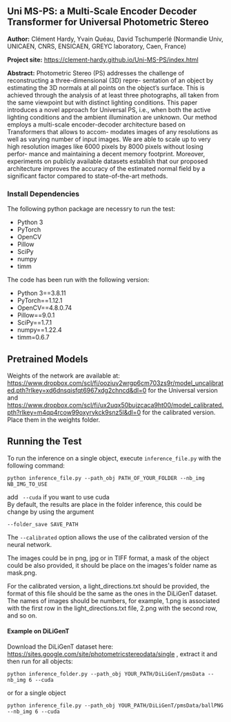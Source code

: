 ## Uni MS-PS: a Multi-Scale Encoder Decoder Transformer for Universal Photometric Stereo



**Author:** Clément Hardy, Yvain Quéau, David Tschumperlé (Normandie
Univ, UNICAEN, CNRS, ENSICAEN, GREYC laboratory, Caen, France)

**Project site:**
https://clement-hardy.github.io/Uni-MS-PS/index.html

**Abstract:**
Photometric Stereo (PS) addresses the challenge of reconstructing a three-dimensional (3D) repre-
sentation of an object by estimating the 3D normals at all points on the object’s surface. This is
achieved through the analysis of at least three photographs, all taken from the same viewpoint but
with distinct lighting conditions. This paper introduces a novel approach for Universal PS, i.e.,
when both the active lighting conditions and the ambient illumination are unknown. Our method
employs a multi-scale encoder-decoder architecture based on Transformers that allows to accom-
modates images of any resolutions as well as varying number of input images. We are able to
scale up to very high resolution images like 6000 pixels by 8000 pixels without losing perfor-
mance and maintaining a decent memory footprint. Moreover, experiments on publicly available
datasets establish that our proposed architecture improves the accuracy of the estimated normal
field by a significant factor compared to state-of-the-art methods.


### Install Dependencies
The following python package are necessry to run the test:
- Python 3
- PyTorch
- OpenCV
- Pillow
- SciPy
- numpy
- timm

The code has been run with the following version:
- Python 3==3.8.11
- PyTorch==1.12.1
- OpenCV==4.8.0.74
- Pillow==9.0.1
- SciPy==1.7.1
- numpy==1.22.4
- timm=0.6.7


## Pretrained Models
Weights of the network are available at: https://www.dropbox.com/scl/fi/ooziuv2wrgp6cm703zs9r/model_uncalibrated.pth?rlkey=xd6dnsqisfqt6967xdg2chncd&dl=0 for the Universal version and https://www.dropbox.com/scl/fi/ux2uqx50bujzcaca9ht00/model_calibrated.pth?rlkey=m4qp4rcow99oxyrvkck9snz5l&dl=0 for the calibrated version.
Place them in the weights folder.

## Running the Test
To run the inference on a single object, execute `inference_file.py` with the following command:

```
python inference_file.py --path_obj PATH_OF_YOUR_FOLDER --nb_img NB_IMG_TO_USE
```
add ``` --cuda``` if you want to use cuda\
By default, the results are place in the folder inference, this could be change by using the argument
```
--folder_save SAVE_PATH
```

The ```--calibrated``` option allows the use of the calibrated version of the neural network.

The images could be in png, jpg or in TIFF format, a mask of the object could be also provided, it should be place on the images's folder name as mask.png. 

For the calibrated version, a light_directions.txt should be provided, the format of this file should be the same as the ones in the DiLiGenT dataset.
The names of images should be numbers, for example, 1.png is associated with the first row in the light_directions.txt file, 2.png with the second row, and so on.

#### Example on DiLiGenT
Download the DiLiGenT dataset here: https://sites.google.com/site/photometricstereodata/single , extract it and then run for all objects:

```
python inference_folder.py --path_obj YOUR_PATH/DiLiGenT/pmsData --nb_img 6 --cuda
```

or for a single object

```
python inference_file.py --path_obj YOUR_PATH/DiLiGenT/pmsData/ballPNG --nb_img 6 --cuda
```


